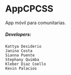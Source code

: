 # AppCPCSS
App móvil para comunitarias.
##### Developers:
    Kattya Desiderio
    Janina Costa
    Sianna Puente
    Stephany Quimba
    Kleber Diaz Coello
    Kevin Palacios

